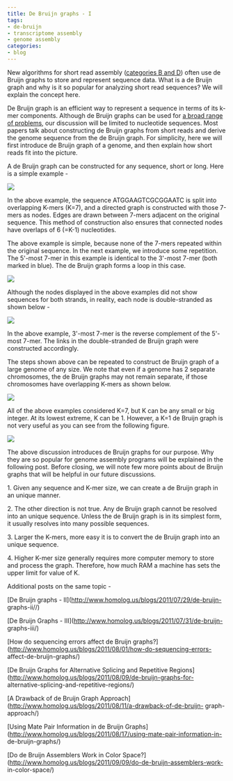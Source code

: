 ```yaml
---
title: De Bruijn graphs - I
tags:
- de-bruijn
- transcriptome assembly
- genome assembly
categories:
- blog
---
```

New algorithms for short read assembly ([categories B and
D](http://www.homolog.us/blogs/?p=109)) often use de Bruijn graphs to store
and represent sequence data. What is a de Bruijn graph and why is it so
popular for analyzing short read sequences? We will explain the concept here.
<!--more-->

De Bruijn graph is an efficient way to represent a sequence in terms of its
k-mer components. Although de Bruijn graphs can be used for [a broad range of
problems](http://en.wikipedia.org/wiki/De_Bruijn_graph), our discussion will
be limited to nucleotide sequences. Most papers talk about constructing de
Bruijn graphs from short reads and derive the genome sequence from the de
Bruijn graph. For simplicity, here we will first introduce de Bruijn graph of
a genome, and then explain how short reads fit into the picture.

A de Bruijn graph can be constructed for any sequence, short or long. Here is
a simple example -

![](http://www.homolog.us/blogs/wp-content/uploads/2011/07/i6-300x160.png)

In the above example, the sequence ATGGAAGTCGCGGAATC is split into overlapping
K-mers (K=7), and a directed graph is constructed with those 7-mers as nodes.
Edges are drawn between 7-mers adjacent on the original sequence. This method
of construction also ensures that connected nodes have overlaps of 6 (=K-1)
nucleotides.

The above example is simple, because none of the 7-mers repeated within the
original sequence. In the next example, we introduce some repetition. The
5'-most 7-mer in this example is identical to the 3'-most 7-mer (both marked
in blue). The de Bruijn graph forms a loop in this case.

![](http://www.homolog.us/blogs/wp-content/uploads/2011/07/i31-300x160.png)

Although the nodes displayed in the above examples did not show sequences for
both strands, in reality, each node is double-stranded as shown below -

![](http://www.homolog.us/blogs/wp-content/uploads/2011/07/i4-300x173.png)

In the above example, 3'-most 7-mer is the reverse complement of the 5'-most
7-mer. The links in the double-stranded de Bruijn graph were constructed
accordingly.

The steps shown above can be repeated to construct de Bruijn graph of a large
genome of any size. We note that even if a genome has 2 separate chromosomes,
the de Bruijn graphs may not remain separate, if those chromosomes have
overlapping K-mers as shown below.

![](http://www.homolog.us/blogs/wp-content/uploads/2011/07/i5-300x153.png)

All of the above examples considered K=7, but K can be any small or big
integer. At its lowest extreme, K can be 1. However, a K=1 de Bruijn graph is
not very useful as you can see from the following figure.

![](http://www.homolog.us/blogs/wp-content/uploads/2011/07/i21-300x260.png)

The above discussion introduces de Bruijn graphs for our purpose. Why they are
so popular for genome assembly programs will be explained in the following
post. Before closing, we will note few more points about de Bruijn graphs that
will be helpful in our future discussions.

1\. Given any sequence and K-mer size, we can create a de Bruijn graph in an
unique manner.

2\. The other direction is not true. Any de Bruijn graph cannot be resolved
into an unique sequence. Unless the de Bruijn graph is in its simplest form,
it usually resolves into many possible sequences.

3\. Larger the K-mers, more easy it is to convert the de Bruijn graph into an
unique sequence.

4\. Higher K-mer size generally requires more computer memory to store and
process the graph. Therefore, how much RAM a machine has sets the upper limit
for value of K.

Additional posts on the same topic -

[De Bruijn graphs - II](http://www.homolog.us/blogs/2011/07/29/de-bruijn-
graphs-ii//)

[De Bruijn Graphs - III](http://www.homolog.us/blogs/2011/07/31/de-bruijn-
graphs-iii/)

[How do sequencing errors affect de Bruijn
graphs?](http://www.homolog.us/blogs/2011/08/01/how-do-sequencing-errors-
affect-de-bruijn-graphs/)

[De Bruijn Graphs for Alternative Splicing and Repetitive
Regions](http://www.homolog.us/blogs/2011/08/09/de-bruijn-graphs-for-
alternative-splicing-and-repetitive-regions/)

[A Drawback of de Bruijn Graph
Approach](http://www.homolog.us/blogs/2011/08/11/a-drawback-of-de-bruijn-
graph-approach/)

[Using Mate Pair Information in de Bruijn
Graphs](http://www.homolog.us/blogs/2011/08/17/using-mate-pair-information-in-
de-bruijn-graphs/)

[Do de Bruijn Assemblers Work in Color
Space?](http://www.homolog.us/blogs/2011/09/09/do-de-bruijn-assemblers-work-
in-color-space/)

